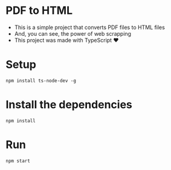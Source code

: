 # PDF to HTML

-   This is a simple project that converts PDF files to HTML files
-   And, you can see, the power of web scrapping
-   This project was made with TypeScript :heart:

# Setup

```
npm install ts-node-dev -g
```

# Install the dependencies

```
npm install
```

# Run

```
npm start
```
